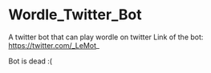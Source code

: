 # Wordle_Twitter_Bot
A twitter bot that can play wordle on twitter
Link of the bot:
https://twitter.com/_LeMot_

Bot is dead :(
